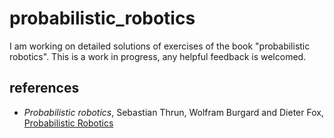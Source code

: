 # probabilistic_robotics
I am working on detailed solutions of exercises of the book "probabilistic robotics". This is a work in progress, any helpful feedback is welcomed.

## references

- *Probabilistic robotics*, Sebastian Thrun, Wolfram Burgard and Dieter Fox, [Probabilistic Robotics](https://mitpress.mit.edu/books/probabilistic-robotics)
